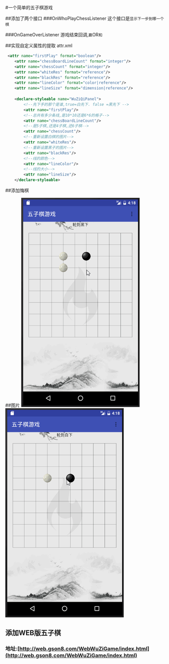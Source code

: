 #一个简单的五子棋游戏

##添加了两个接口
###OnWhoPlayChessListener
这个接口是`显示下一步到哪一个棋`

###OnGameOverListener
游戏结束回调,`赢`OR`和`

##实现自定义属性的提取
attr.xml
```xml
 <attr name="firstPlay" format="boolean"/>
    <attr name="chessBoardLineCount" format="integer"/>
    <attr name="chessCount" format="integer"/>
    <attr name="whiteRes" format="reference"/>
    <attr name="blackRes" format="reference"/>
    <attr name="lineColor" format="color|reference"/>
    <attr name="lineSize" format="dimension|reference"/>

    <declare-styleable name="WuZiQiPanel">
        <!--先下手的那个是谁,true=白先下. false =黑先下 -->
        <attr name="firstPlay"/>
        <!--总共有多少条线,是10*10还是6*6的格子-->
        <attr name="chessBoardLineCount"/>
        <!--是5子棋,还是4子棋,还6子棋-->
        <attr name="chessCount"/>
        <!--重新设置白棋的图片-->
        <attr name="whiteRes"/>
        <!--重新设置黑子的图片-->
        <attr name="blackRes"/>
        <!--线的颜色-->
        <attr name="lineColor"/>
        <!--线的大小-->
        <attr name="lineSize"/>
    </declare-styleable>
```

##添加悔棋

##图片
![](MyPic/aa.gif)
![](MyPic/bb.gif)

## 添加WEB版五子棋
### 地址:[http://web.gson8.com/WebWuZiGame/index.html](http://web.gson8.com/WebWuZiGame/index.html)